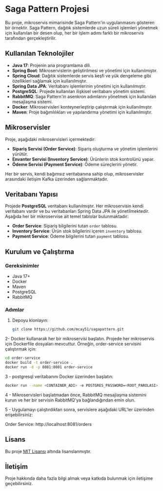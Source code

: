 # Saga Pattern Projesi

Bu proje, mikroservis mimarisinde Saga Pattern'in uygulanmasını gösteren bir örnektir. Saga Pattern, dağıtık sistemlerde uzun süreli işlemleri yönetmek için kullanılan bir desen olup, her bir işlem adımı farklı bir mikroservis tarafından gerçekleştirilir. 

## Kullanılan Teknolojiler

- **Java 17**: Projenin ana programlama dili.
- **Spring Boot**: Mikroservislerin geliştirilmesi ve yönetimi için kullanılmıştır.
- **Spring Cloud**: Dağıtık sistemlerde servis keşfi ve yük dengeleme gibi özellikleri sağlamak için kullanılmıştır.
- **Spring Data JPA**: Veritabanı işlemlerinin yönetimi için kullanılmıştır.
- **PostgreSQL**: Projede kullanılan ilişkisel veritabanı yönetim sistemi.
- **RabbitMQ**: Saga Pattern'in asenkron adımlarını yönetmek için kullanılan mesajlaşma sistemi.
- **Docker**: Mikroservisleri konteynerleştirip çalıştırmak için kullanılmıştır.
- **Maven**: Proje bağımlılıkları ve yapılandırma yönetimi için kullanılmıştır.

## Mikroservisler

Proje, aşağıdaki mikroservisleri içermektedir:

- **Sipariş Servisi (Order Service)**: Sipariş oluşturma ve yönetim işlemlerini yürütür.
- **Envanter Servisi (Inventory Service)**: Ürünlerin stok kontrolünü yapar.
- **Ödeme Servisi (Payment Service)**: Ödeme süreçlerini yönetir.

Her bir servis, kendi bağımsız veritabanına sahip olup, mikroservisler arasındaki iletişim Kafka üzerinden sağlanmaktadır.

## Veritabanı Yapısı

Projede **PostgreSQL** veritabanı kullanılmıştır. Her mikroservisin kendi veritabanı vardır ve bu veritabanları Spring Data JPA ile yönetilmektedir. Aşağıda her bir mikroservise ait temel tablolar bulunmaktadır:

- **Order Service**: Sipariş bilgilerini tutan `order` tablosu.
- **Inventory Service**: Ürün stok bilgilerini içeren `inventory` tablosu.
- **Payment Service**: Ödeme bilgilerini tutan `payment` tablosu.

## Kurulum ve Çalıştırma

### Gereksinimler
- Java 17+
- Docker
- Maven
- PostgreSQL
- RabbitMQ

### Adımlar

1. Depoyu klonlayın:
   ```bash
   git clone https://github.com/mcay51/sagapattern.git
    ```

2- Docker kullanarak her bir mikroservisi başlatın. Projede her mikroservis için Dockerfile dosyaları mevcuttur. Örneğin, order-service servisini çalıştırmak için:
```bash
cd order-service
docker build -t order-service .
docker run -d -p 8081:8081 order-service
 ```
3 - postgresql veritabanını Docker üzerinden başlatın:
```bash
docker run --name <CONTAINER_ADI> -e POSTGRES_PASSWORD=<ROOT_PAROLASI> -d -p 5432:5432 -v <HOST'TA_HERHANGI_BIR_DIZIN>:/var/lib/postgresql/data  postgres
 ```
4 - Mikroservisleri başlatmadan önce, RabbitMQ mesajlaşma sistemini kurun ve her bir servisin RabbitMQ'ya bağlandığından emin olun.

5 - Uygulamayı çalıştırdıktan sonra, servislere aşağıdaki URL'ler üzerinden erişebilirsiniz:

 Order Service: http://localhost:8081/orders
 
## Lisans

Bu proje [MIT Lisansı](LICENSE) altında lisanslanmıştır.

## İletişim

Proje hakkında daha fazla bilgi almak veya katkıda bulunmak için iletişime geçebilirsiniz.


